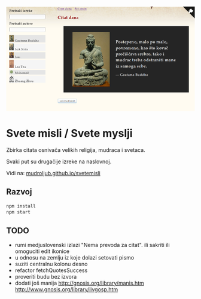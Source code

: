 [![](screen.png)](https://mudroljub.github.io/svetemisli)

# Svete misli / Svete myslji

Zbirka citata osnivača velikih religija, mudraca i svetaca.

Svaki put su drugačije izreke na naslovnoj.

Vidi na: [mudroljub.github.io/svetemisli](https://mudroljub.github.io/svetemisli)

## Razvoj

```
npm install
npm start
```

## TODO

- rumi medjuslovenski izlazi "Nema prevoda za citat". ili sakriti ili omoguciti edit ikonice
- u odnosu na zemlju iz koje dolazi setovati pismo
- suziti centralnu kolonu desno
- refactor fetchQuotesSuccess
- proveriti budu bez izvora
- dodati još manija http://gnosis.org/library/manis.htm http://www.gnosis.org/library/livgosp.htm

